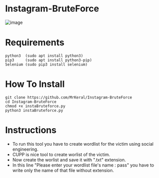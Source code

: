 # Instagram-BruteForce
![image](https://github.com/MrKeral/Instagram-BruteForce/assets/82687464/4c9a6ac7-8434-400f-bf5e-d9439b908b1f)


# Requirements
    python3  (sudo apt install python3)
    pip3     (sudo apt install python3-pip)
    Selenium (sudo pip3 install selenium)

# How To Install
    git clone https://github.com/MrKeral/Instagram-BruteForce 
    cd Instagram-BruteForce 
    chmod +x instaBruteforce.py 
    python3 instaBruteforce.py 
    
# Instructions
- To run this tool you have to create wordlist for the victim using social engineering.<br>
- CUPP is nice tool to create worlist of the victim.<br>
- Now create the worlist and save it with  ".txt" extension. <br>
- In this line "Please enter your wordlist file's name : pass" you have to write only the name of that file without extension.
